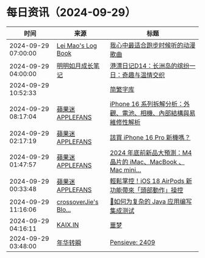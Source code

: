 ﻿# 每日资讯（2024-09-29）

|时间|来源|标题|
|---|---|---|
|2024-09-29 07:00:00|[Lei Mao's Log Book](https://leimao.github.io/atom.xml)|[我心中最适合跑步时候听的动漫歌曲](https://leimao.github.io/essay/%E6%88%91%E5%BF%83%E4%B8%AD%E6%9C%80%E9%80%82%E5%90%88%E8%B7%91%E6%AD%A5%E6%97%B6%E5%80%99%E5%90%AC%E7%9A%84%E5%8A%A8%E6%BC%AB%E6%AD%8C%E6%9B%B2/)|
|2024-09-29 04:00:00|[明明如月成长笔记](https://lmmsoft.github.io/feed.atom)|[港漂日记D14：长洲岛的缤纷一日：奇趣与温情交织](https://lmmsoft.github.io//hong_kong_diary_d14/)|
|2024-09-29 10:52:33|[](http://blog.fivest.one/feed)|[简繁字库](https://blog.fivest.one/archives/6860)|
|2024-09-29 08:17:04|[蘋果迷 APPLEFANS](https://applefans.today/feed/)|[iPhone 16 系列拆解分析：外觀、電池、相機、內部結構與易維修性解析](https://applefans.today/2024-09-iphone-16-pro-teardown-ifixit/)|
|2024-09-29 02:17:19|[蘋果迷 APPLEFANS](https://applefans.today/feed/)|[該買 iPhone 16 Pro 新機嗎？](https://applefans.today/2024-iphone-16-pro-reviews/)|
|2024-09-29 01:47:57|[蘋果迷 APPLEFANS](https://applefans.today/feed/)|[2024 年底前新品大預測：M4 晶片的 iMac、MacBook 、Mac mini…](https://applefans.today/2024-09-apple-nov-event-what-to-expect/)|
|2024-09-29 00:33:48|[蘋果迷 APPLEFANS](https://applefans.today/feed/)|[輕鬆掌控！iOS 18 AirPods 新功能帶來「頭部動作」操控](https://applefans.today/2024-ios-18-airpods-new-features/)|
|2024-09-29 11:16:06|[crossoverJie's Blo...](https://crossoverjie.top/atom.xml)|[🤳如何为复杂的 Java 应用编写集成测试](http://crossoverjie.top/2024/09/29/ob/%F0%9F%A4%B3cim-support-integration-test/)|
|2024-09-29 04:16:11|[KAIX.IN](https://kaix.in/feed/)|[噩梦](https://kaix.in/2024/0929-nightmare/)|
|2024-09-29 03:48:00|[年华转瞬](https://blog.xiaket.org/feed.xml)|[Pensieve: 2409](https://xiaket.github.io/2024/pensieve-2409.html)|
